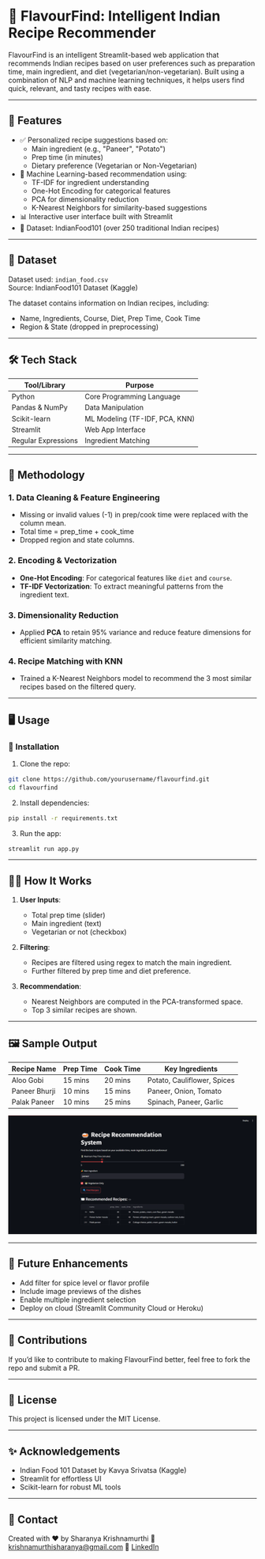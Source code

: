 # 🍛 FlavourFind: Intelligent Indian Recipe Recommender

FlavourFind is an intelligent Streamlit-based web application that recommends Indian recipes based on user preferences such as preparation time, main ingredient, and diet (vegetarian/non-vegetarian). Built using a combination of NLP and machine learning techniques, it helps users find quick, relevant, and tasty recipes with ease.

---

## 🚀 Features

- ✅ Personalized recipe suggestions based on:
  - Main ingredient (e.g., "Paneer", "Potato")
  - Prep time (in minutes)
  - Dietary preference (Vegetarian or Non-Vegetarian)
- 🧠 Machine Learning-based recommendation using:
  - TF-IDF for ingredient understanding
  - One-Hot Encoding for categorical features
  - PCA for dimensionality reduction
  - K-Nearest Neighbors for similarity-based suggestions
- 📊 Interactive user interface built with Streamlit
- 🥘 Dataset: IndianFood101 (over 250 traditional Indian recipes)

---

## 📂 Dataset

Dataset used: `indian_food.csv`  
Source: IndianFood101 Dataset (Kaggle)

The dataset contains information on Indian recipes, including:
- Name, Ingredients, Course, Diet, Prep Time, Cook Time
- Region & State (dropped in preprocessing)

---

## 🛠️ Tech Stack

| Tool/Library       | Purpose                          |
|--------------------|----------------------------------|
| Python             | Core Programming Language        |
| Pandas & NumPy     | Data Manipulation                |
| Scikit-learn       | ML Modeling (TF-IDF, PCA, KNN)   |
| Streamlit          | Web App Interface                |
| Regular Expressions| Ingredient Matching              |

---

## 🧪 Methodology

### 1. Data Cleaning & Feature Engineering
- Missing or invalid values (-1) in prep/cook time were replaced with the column mean.
- Total time = prep_time + cook_time
- Dropped region and state columns.

### 2. Encoding & Vectorization
- **One-Hot Encoding**: For categorical features like `diet` and `course`.
- **TF-IDF Vectorization**: To extract meaningful patterns from the ingredient text.

### 3. Dimensionality Reduction
- Applied **PCA** to retain 95% variance and reduce feature dimensions for efficient similarity matching.

### 4. Recipe Matching with KNN
- Trained a K-Nearest Neighbors model to recommend the 3 most similar recipes based on the filtered query.

---

## 🖥️ Usage

### 🔧 Installation

1. Clone the repo:
```bash
git clone https://github.com/yourusername/flavourfind.git
cd flavourfind
````

2. Install dependencies:

```bash
pip install -r requirements.txt
```

3. Run the app:

```bash
streamlit run app.py
```

---

## 🧑‍🍳 How It Works

1. **User Inputs**:

   * Total prep time (slider)
   * Main ingredient (text)
   * Vegetarian or not (checkbox)

2. **Filtering**:

   * Recipes are filtered using regex to match the main ingredient.
   * Further filtered by prep time and diet preference.

3. **Recommendation**:

   * Nearest Neighbors are computed in the PCA-transformed space.
   * Top 3 similar recipes are shown.

---

## 🖼️ Sample Output

| Recipe Name   | Prep Time | Cook Time | Key Ingredients             |
| ------------- | --------- | --------- | --------------------------- |
| Aloo Gobi     | 15 mins   | 20 mins   | Potato, Cauliflower, Spices |
| Paneer Bhurji | 10 mins   | 15 mins   | Paneer, Onion, Tomato       |
| Palak Paneer  | 10 mins   | 25 mins   | Spinach, Paneer, Garlic     |

![FlavourFind Output](RecipeSS.png)

---

## 📌 Future Enhancements

* Add filter for spice level or flavor profile
* Include image previews of the dishes
* Enable multiple ingredient selection
* Deploy on cloud (Streamlit Community Cloud or Heroku)

---

## 🤝 Contributions

If you’d like to contribute to making FlavourFind better, feel free to fork the repo and submit a PR.

---

## 📜 License

This project is licensed under the MIT License.

---

## ✨ Acknowledgements

* Indian Food 101 Dataset by Kavya Srivatsa (Kaggle)
* Streamlit for effortless UI
* Scikit-learn for robust ML tools

---

## 💬 Contact

Created with ❤️ by Sharanya Krishnamurthi
📧 [krishnamurthisharanya@gmail.com](krishnamurthisharanya@gmail.com)
🔗 [LinkedIn](www.linkedin.com/in/sharanya-krishnamurthi)

```

